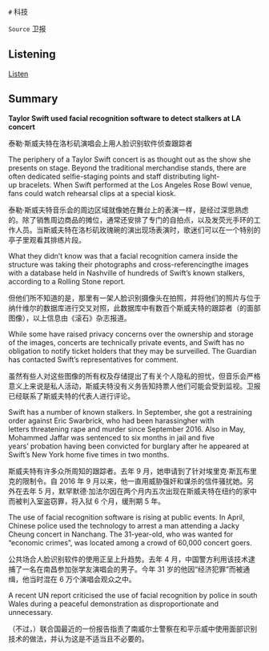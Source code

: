 

`#` 科技

`Source` 卫报



## Listening 

[Listen](https://reading.liulishuo.com/share/audios/NTYwMDEwMDAwMDAwMDE1OA==?login=44086617)

## Summary

**Taylor Swift used facial recognition software to detect stalkers at LA concert**

泰勒·斯威夫特在洛杉矶演唱会上用人脸识别软件侦查跟踪者



The periphery of a Taylor Swift concert is as thought out as the show she presents on stage. Beyond the traditional merchandise stands, there are often dedicated selfie-staging points and staff distributing light-up bracelets. When Swift performed at the Los Angeles Rose Bowl venue, fans could watch rehearsal clips at a special kiosk.

泰勒·斯威夫特音乐会的周边区域就像她在舞台上的表演一样，是经过深思熟虑的。除了销售周边商品的摊位，通常还安排了专门的自拍点，以及发荧光手环的工作人员。当斯威夫特在洛杉矶玫瑰碗的演出现场表演时，歌迷们可以在一个特别的亭子里观看其排练片段。

What they didn’t know was that a facial recognition camera inside the structure was taking their photographs and cross-referencingthe images with a database held in Nashville of hundreds of Swift’s known stalkers, according to a Rolling Stone report.

但他们所不知道的是，那里有一架人脸识别摄像头在拍照，并将他们的照片与位于纳什维尔的数据库进行交叉对照，此数据库中有数百个斯威夫特的跟踪者（的面部图像），以上信息由《滚石》杂志报道。

While some have raised privacy concerns over the ownership and storage of the images, concerts are technically private events, and Swift has no obligation to notify ticket holders that they may be surveilled. The Guardian has contacted Swift’s representatives for comment.

虽然有些人对这些图像的所有权及存储提出了有关个人隐私的担忧，但音乐会严格意义上来说是私人活动，斯威夫特没有义务告知持票人他们可能会受到监视。卫报已经联系了斯威夫特的代表人进行评论。

Swift has a number of known stalkers. In September, she got a restraining order against Eric Swarbrick, who had been harassingher with letters threatening rape and murder since September 2016. Also in May, Mohammed Jaffar was sentenced to six months in jail and five years’ probation having been convicted for burglary after he appeared at Swift’s New York home five times in two months.

斯威夫特有许多众所周知的跟踪者。去年 9 月，她申请到了针对埃里克·斯瓦布里克的限制令。自 2016 年 9 月以来，他一直用威胁强奸和谋杀的信件骚扰她。另外在去年 5 月，默罕默德·加法尔因在两个月内五次出现在斯威夫特在纽约的家中而被判入室盗窃罪，将入狱 6 个月，缓刑期 5 年。

The use of facial recognition software is rising at public events. In April, Chinese police used the technology to arrest a man attending a Jacky Cheung concert in Nanchang. The 31-year-old, who was wanted for “economic crimes”, was located among a crowd of 60,000 concert goers.

公共场合人脸识别软件的使用正呈上升趋势。去年 4 月，中国警方利用该技术逮捕了一名在南昌参加张学友演唱会的男子。今年 31 岁的他因“经济犯罪”而被通缉，他当时混在 6 万个演唱会观众之中。

A recent UN report criticised the use of facial recognition by police in south Wales during a peaceful demonstration as disproportionate and unnecessary.

（不过，）联合国最近的一份报告指责了南威尔士警察在和平示威中使用面部识别技术的做法，并认为这是不适当且不必要的。

